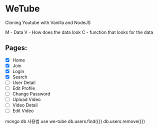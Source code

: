 # WeTube

Cloning Youtube with Vanilla and NodeJS

M - Data
V - How does the data look
C - function that looks for the data


## Pages:

- [x] Home
- [x] Join
- [x] Login
- [x] Search
- [ ] User Detail
- [ ] Edit Profile
- [ ] Change Password
- [ ] Upload Video
- [ ] Video Detail
- [ ] Edit Video

mongo db 사용법
use we-tube
db.users.find({})
db.users.remove({})